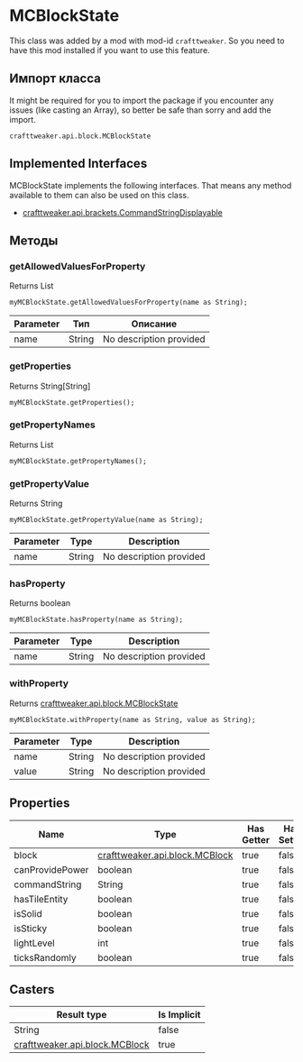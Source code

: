 # MCBlockState

This class was added by a mod with mod-id `crafttweaker`. So you need to have this mod installed if you want to use this feature.

## Импорт класса
It might be required for you to import the package if you encounter any issues (like casting an Array), so better be safe than sorry and add the import.
```zenscript
crafttweaker.api.block.MCBlockState
```

## Implemented Interfaces
MCBlockState implements the following interfaces. That means any method available to them can also be used on this class.
- [crafttweaker.api.brackets.CommandStringDisplayable](/vanilla/api/brackets/CommandStringDisplayable)

## Методы
### getAllowedValuesForProperty

Returns List<String>

```zenscript
myMCBlockState.getAllowedValuesForProperty(name as String);
```

| Parameter | Тип    | Описание                |
| --------- | ------ | ----------------------- |
| name      | String | No description provided |


### getProperties

Returns String[String]

```zenscript
myMCBlockState.getProperties();
```

### getPropertyNames

Returns List<String>

```zenscript
myMCBlockState.getPropertyNames();
```

### getPropertyValue

Returns String

```zenscript
myMCBlockState.getPropertyValue(name as String);
```

| Parameter | Type   | Description             |
| --------- | ------ | ----------------------- |
| name      | String | No description provided |


### hasProperty

Returns boolean

```zenscript
myMCBlockState.hasProperty(name as String);
```

| Parameter | Type   | Description             |
| --------- | ------ | ----------------------- |
| name      | String | No description provided |


### withProperty

Returns [crafttweaker.api.block.MCBlockState](/vanilla/api/blocks/MCBlockState)

```zenscript
myMCBlockState.withProperty(name as String, value as String);
```

| Parameter | Type   | Description             |
| --------- | ------ | ----------------------- |
| name      | String | No description provided |
| value     | String | No description provided |



## Properties

| Name            | Type                                                          | Has Getter | Has Setter |
| --------------- | ------------------------------------------------------------- | ---------- | ---------- |
| block           | [crafttweaker.api.block.MCBlock](/vanilla/api/blocks/MCBlock) | true       | false      |
| canProvidePower | boolean                                                       | true       | false      |
| commandString   | String                                                        | true       | false      |
| hasTileEntity   | boolean                                                       | true       | false      |
| isSolid         | boolean                                                       | true       | false      |
| isSticky        | boolean                                                       | true       | false      |
| lightLevel      | int                                                           | true       | false      |
| ticksRandomly   | boolean                                                       | true       | false      |

## Casters

| Result type                                                   | Is Implicit |
| ------------------------------------------------------------- | ----------- |
| String                                                        | false       |
| [crafttweaker.api.block.MCBlock](/vanilla/api/blocks/MCBlock) | true        |

